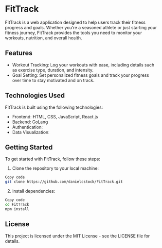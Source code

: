 # FitTrack

FitTrack is a web application designed to help users track their fitness progress and goals. Whether you're a seasoned athlete or just starting your fitness journey, FitTrack provides the tools you need to monitor your workouts, nutrition, and overall health.



## Features
- Workout Tracking: Log your workouts with ease, including details such as exercise type, duration, and intensity.
- Goal Setting: Set personalized fitness goals and track your progress over time to stay motivated and on track.

## Technologies Used
FitTrack is built using the following technologies:

- Frontend: HTML, CSS, JavaScript, React.js
- Backend: GoLang
- Authentication: 
- Data Visualization: 

## Getting Started
To get started with FitTrack, follow these steps:

1. Clone the repository to your local machine:

```bash
Copy code
git clone https://github.com/danielcstock/FitTrack.git
```

2. Install dependencies:

```bash
Copy code
cd FitTrack
npm install
```

## License
This project is licensed under the MIT License - see the LICENSE file for details.